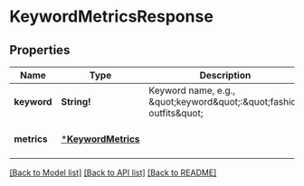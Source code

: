 # KeywordMetricsResponse

## Properties
Name | Type | Description | Notes
------------ | ------------- | ------------- | -------------
**keyword** | **String!** | Keyword name, e.g., \&quot;keyword\&quot;:\&quot;fashion outfits\&quot; | [optional] [default to null]
**metrics** | [***KeywordMetrics**](KeywordMetrics.md) |  | [optional] [default to null]

[[Back to Model list]](../README.md#documentation-for-models) [[Back to API list]](../README.md#documentation-for-api-endpoints) [[Back to README]](../README.md)


